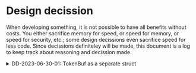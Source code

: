 # Design decission

When developing something, it is not possible to have all benefits without
costs. You either sacrifice memory for speed, or speed for memory, or speed for
security, etc.; some design decissions even sacrifice speed for less code. Since
decissions definiteley will be made, this document is a log to keep track about
reasoning and decission made.

<details>
<summary>DD-2023-06-30-01: TokenBuf as a separate struct</summary>
When i started to implement Tokenizer, i used simple Vec as a token buffer. It
turned out not to be a good enough idea. The problem with that approach is that
there is a function Tokenizer.tokenbuf_push which takes &mut Tokenizer, but in
some cases when analyzing input source we take &self.region[index] reference,
thus it makes it impossible to push any new token while read reference is held.
This is imposed by Rust's borrow checker.

Thus i have decided to refactor TokenBuf out as a separate struct. For now it
is not intended to be used by anything else but Tokenizer, thus will not move it
to separate module.
</details>



<!-- EOF -->